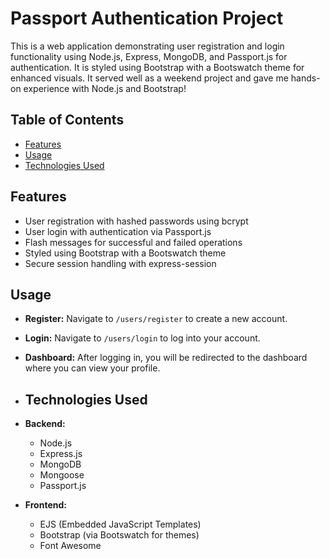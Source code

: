 # Passport Authentication Project

This is a web application demonstrating user registration and login functionality using Node.js, Express, MongoDB, and Passport.js for authentication. It is styled using Bootstrap with a Bootswatch theme for enhanced visuals. It served well as a weekend project and gave me hands-on experience with Node.js and Bootstrap!

## Table of Contents

- [Features](#features)
- [Usage](#usage)
- [Technologies Used](#technologies-used)

## Features

- User registration with hashed passwords using bcrypt
- User login with authentication via Passport.js
- Flash messages for successful and failed operations
- Styled using Bootstrap with a Bootswatch theme
- Secure session handling with express-session

## Usage

- **Register:** Navigate to `/users/register` to create a new account.
- **Login:** Navigate to `/users/login` to log into your account.
- **Dashboard:** After logging in, you will be redirected to the dashboard where you can view your profile.


- ## Technologies Used

- **Backend:**
  - Node.js
  - Express.js
  - MongoDB
  - Mongoose
  - Passport.js

- **Frontend:**
  - EJS (Embedded JavaScript Templates)
  - Bootstrap (via Bootswatch for themes)
  - Font Awesome


